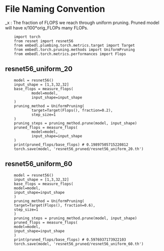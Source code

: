 # File Naming Convention

_x :    The fraction of FLOPS we reach through uniform pruning.
        Pruned model will have x/100*orig_FLOPs many FLOPs.


        import torch
        from resnet import resnet56
        from embedl.plumbing.torch.metrics.target import Target
        from embedl.torch.pruning.methods import UniformPruning
        from embedl.torch.metrics.performances import Flops 

## resnet56_uniform_20

        model = resnet56()
        input_shape = [1,3,32,32]       
        base_flops = measure_flops(
                model=model,
                input_shape=input_shape
        )
        pruning_method = UniformPruning(
                target=Target(Flops(), fraction=0.2),
                step_size=1
        )
        pruning_steps = pruning_method.prune(model, input_shape)
        pruned_flops = measure_flops(
                model=model,
                input_shape=input_shape
        )
        print(pruned_flops/base_flops) # 0.19897505715220812
        torch.save(model, 'resnet56_pruned/resnet56_uniform_20.th')

## resnet56_uniform_60

        model = resnet56()
        input_shape = [1,3,32,32]       
        base_flops = measure_flops(
        model=model,
        input_shape=input_shape
        )
        pruning_method = UniformPruning(
        target=Target(Flops(), fraction=0.6),
        step_size=1
        )
        pruning_steps = pruning_method.prune(model, input_shape)
        pruned_flops = measure_flops(
        model=model,
        input_shape=input_shape
        )
        print(pruned_flops/base_flops) # 0.5976937173922103
        torch.save(model, 'resnet56_pruned/resnet56_uniform_60.th')
